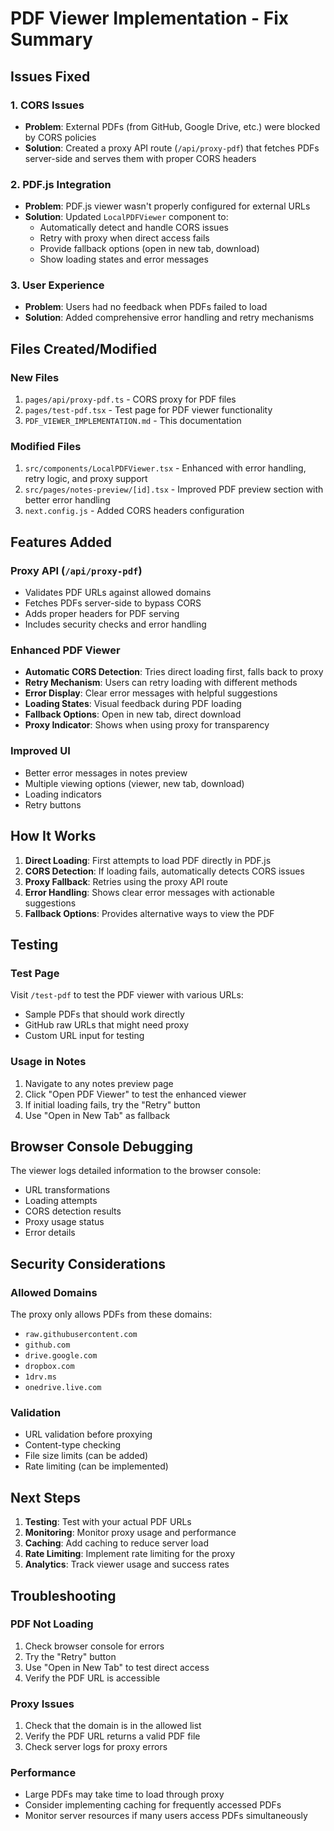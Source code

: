 # PDF Viewer Implementation - Fix Summary

## Issues Fixed

### 1. CORS Issues
- **Problem**: External PDFs (from GitHub, Google Drive, etc.) were blocked by CORS policies
- **Solution**: Created a proxy API route (`/api/proxy-pdf`) that fetches PDFs server-side and serves them with proper CORS headers

### 2. PDF.js Integration
- **Problem**: PDF.js viewer wasn't properly configured for external URLs
- **Solution**: Updated `LocalPDFViewer` component to:
  - Automatically detect and handle CORS issues
  - Retry with proxy when direct access fails
  - Provide fallback options (open in new tab, download)
  - Show loading states and error messages

### 3. User Experience
- **Problem**: Users had no feedback when PDFs failed to load
- **Solution**: Added comprehensive error handling and retry mechanisms

## Files Created/Modified

### New Files
1. `pages/api/proxy-pdf.ts` - CORS proxy for PDF files
2. `pages/test-pdf.tsx` - Test page for PDF viewer functionality
3. `PDF_VIEWER_IMPLEMENTATION.md` - This documentation

### Modified Files
1. `src/components/LocalPDFViewer.tsx` - Enhanced with error handling, retry logic, and proxy support
2. `src/pages/notes-preview/[id].tsx` - Improved PDF preview section with better error handling
3. `next.config.js` - Added CORS headers configuration

## Features Added

### Proxy API (`/api/proxy-pdf`)
- Validates PDF URLs against allowed domains
- Fetches PDFs server-side to bypass CORS
- Adds proper headers for PDF serving
- Includes security checks and error handling

### Enhanced PDF Viewer
- **Automatic CORS Detection**: Tries direct loading first, falls back to proxy
- **Retry Mechanism**: Users can retry loading with different methods
- **Error Display**: Clear error messages with helpful suggestions
- **Loading States**: Visual feedback during PDF loading
- **Fallback Options**: Open in new tab, direct download
- **Proxy Indicator**: Shows when using proxy for transparency

### Improved UI
- Better error messages in notes preview
- Multiple viewing options (viewer, new tab, download)
- Loading indicators
- Retry buttons

## How It Works

1. **Direct Loading**: First attempts to load PDF directly in PDF.js
2. **CORS Detection**: If loading fails, automatically detects CORS issues
3. **Proxy Fallback**: Retries using the proxy API route
4. **Error Handling**: Shows clear error messages with actionable suggestions
5. **Fallback Options**: Provides alternative ways to view the PDF

## Testing

### Test Page
Visit `/test-pdf` to test the PDF viewer with various URLs:
- Sample PDFs that should work directly
- GitHub raw URLs that might need proxy
- Custom URL input for testing

### Usage in Notes
1. Navigate to any notes preview page
2. Click "Open PDF Viewer" to test the enhanced viewer
3. If initial loading fails, try the "Retry" button
4. Use "Open in New Tab" as fallback

## Browser Console Debugging

The viewer logs detailed information to the browser console:
- URL transformations
- Loading attempts
- CORS detection results
- Proxy usage status
- Error details

## Security Considerations

### Allowed Domains
The proxy only allows PDFs from these domains:
- `raw.githubusercontent.com`
- `github.com`
- `drive.google.com`
- `dropbox.com`
- `1drv.ms`
- `onedrive.live.com`

### Validation
- URL validation before proxying
- Content-type checking
- File size limits (can be added)
- Rate limiting (can be implemented)

## Next Steps

1. **Testing**: Test with your actual PDF URLs
2. **Monitoring**: Monitor proxy usage and performance
3. **Caching**: Add caching to reduce server load
4. **Rate Limiting**: Implement rate limiting for the proxy
5. **Analytics**: Track viewer usage and success rates

## Troubleshooting

### PDF Not Loading
1. Check browser console for errors
2. Try the "Retry" button
3. Use "Open in New Tab" to test direct access
4. Verify the PDF URL is accessible

### Proxy Issues
1. Check that the domain is in the allowed list
2. Verify the PDF URL returns a valid PDF file
3. Check server logs for proxy errors

### Performance
- Large PDFs may take time to load through proxy
- Consider implementing caching for frequently accessed PDFs
- Monitor server resources if many users access PDFs simultaneously
